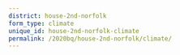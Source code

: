 ```yaml
---
district: house-2nd-norfolk
form_type: climate
unique_id: house-2nd-norfolk-climate
permalink: /2020bq/house-2nd-norfolk/climate/
---
```

